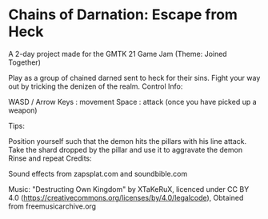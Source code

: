 # Chains of Darnation: Escape from Heck
A 2-day project made for the GMTK 21 Game Jam (Theme: Joined Together)

Play as a group of chained darned sent to heck for their sins. Fight your way out by tricking the denizen of the realm.
Control Info:

WASD / Arrow Keys : movement
Space : attack (once you have picked up a weapon)


Tips:

Position yourself such that the demon hits the pillars with his line attack.
Take the shard dropped by the pillar and use it to aggravate the demon
Rinse and repeat
Credits:

Sound effects from zapsplat.com and soundbible.com 

Music: "Destructing Own Kingdom" by XTaKeRuX, licenced under CC BY 4.0 (https://creativecommons.org/licenses/by/4.0/legalcode), Obtained from freemusicarchive.org


